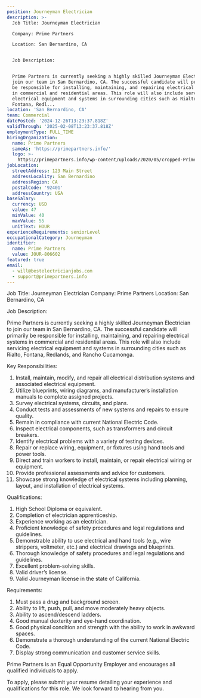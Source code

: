```yaml
---
position: Journeyman Electrician
description: >-
  Job Title: Journeyman Electrician 

  Company: Prime Partners 

  Location: San Bernardino, CA


  Job Description:


  Prime Partners is currently seeking a highly skilled Journeyman Electrician to
  join our team in San Bernardino, CA. The successful candidate will primarily
  be responsible for installing, maintaining, and repairing electrical systems
  in commercial and residential areas. This role will also include servicing
  electrical equipment and systems in surrounding cities such as Rialto,
  Fontana, Redl...
location: 'San Bernardino, CA'
team: Commercial
datePosted: '2024-12-26T13:23:37.818Z'
validThrough: '2025-02-08T13:23:37.818Z'
employmentType: FULL_TIME
hiringOrganization:
  name: Prime Partners
  sameAs: 'https://primepartners.info/'
  logo: >-
    https://primepartners.info/wp-content/uploads/2020/05/cropped-Prime-Partners-Logo-NO-BG-1-1.png
jobLocation:
  streetAddress: 123 Main Street
  addressLocality: San Bernardino
  addressRegion: CA
  postalCode: '92401'
  addressCountry: USA
baseSalary:
  currency: USD
  value: 47
  minValue: 40
  maxValue: 55
  unitText: HOUR
experienceRequirements: seniorLevel
occupationalCategory: Journeyman
identifier:
  name: Prime Partners
  value: JOUR-806602
featured: true
email:
  - will@bestelectricianjobs.com
  - support@primepartners.info
---
```




Job Title: Journeyman Electrician 
Company: Prime Partners 
Location: San Bernardino, CA

Job Description:

Prime Partners is currently seeking a highly skilled Journeyman Electrician to join our team in San Bernardino, CA. The successful candidate will primarily be responsible for installing, maintaining, and repairing electrical systems in commercial and residential areas. This role will also include servicing electrical equipment and systems in surrounding cities such as Rialto, Fontana, Redlands, and Rancho Cucamonga.

Key Responsibilities:

1. Install, maintain, modify, and repair all electrical distribution systems and associated electrical equipment.
2. Utilize blueprints, wiring diagrams, and manufacturer’s installation manuals to complete assigned projects.
3. Survey electrical systems, circuits, and plans.
4. Conduct tests and assessments of new systems and repairs to ensure quality.
5. Remain in compliance with current National Electric Code.
6. Inspect electrical components, such as transformers and circuit breakers.
7. Identify electrical problems with a variety of testing devices.
8. Repair or replace wiring, equipment, or fixtures using hand tools and power tools.
9. Direct and train workers to install, maintain, or repair electrical wiring or equipment.
10. Provide professional assessments and advice for customers.
11. Showcase strong knowledge of electrical systems including planning, layout, and installation of electrical systems.

Qualifications:

1. High School Diploma or equivalent.
2. Completion of electrician apprenticeship.
3. Experience working as an electrician.
4. Proficient knowledge of safety procedures and legal regulations and guidelines.
5. Demonstrable ability to use electrical and hand tools (e.g., wire strippers, voltmeter, etc.) and electrical drawings and blueprints.
6. Thorough knowledge of safety procedures and legal regulations and guidelines.
7. Excellent problem-solving skills.
8. Valid driver’s license.
9. Valid Journeyman license in the state of California.

Requirements:

1. Must pass a drug and background screen.
2. Ability to lift, push, pull, and move moderately heavy objects.
3. Ability to ascend/descend ladders.
4. Good manual dexterity and eye-hand coordination.
5. Good physical condition and strength with the ability to work in awkward spaces.
6. Demonstrate a thorough understanding of the current National Electric Code.
7. Display strong communication and customer service skills.

Prime Partners is an Equal Opportunity Employer and encourages all qualified individuals to apply.

To apply, please submit your resume detailing your experience and qualifications for this role. We look forward to hearing from you.
